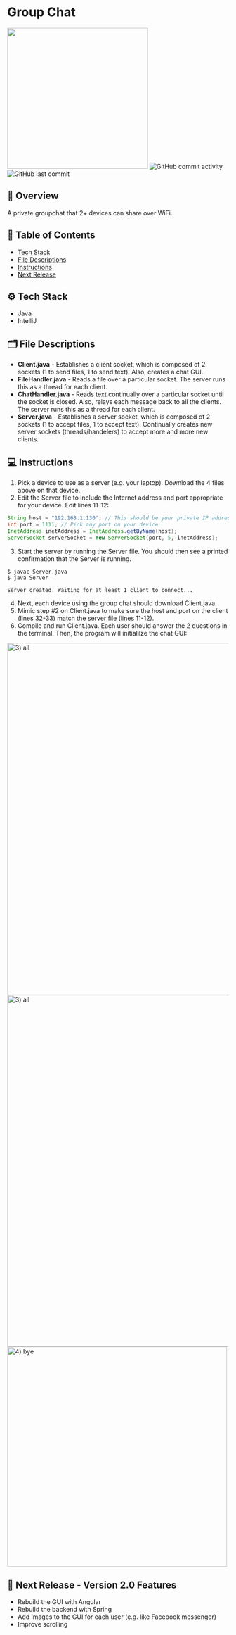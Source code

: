 # Group Chat
<img width = "320" src = "https://techcrunch.com/wp-content/uploads/2018/10/Facebook-Groups-Chat.png">
<img alt="GitHub commit activity" src="https://img.shields.io/github/commit-activity/m/aaroncorona/Group-Chat">
<img alt="GitHub last commit" src="https://img.shields.io/github/last-commit/aaroncorona/Group-Chat">

## 💬 Overview
A private groupchat that 2+ devices can share over WiFi.

## 📖 Table of Contents
* [Tech Stack](#%EF%B8%8F-tech-stack)
* [File Descriptions](#%EF%B8%8F-file-descriptions)
* [Instructions](#-instructions)
* [Next Release](#-next-release---version-20-features)


## ⚙️ Tech Stack
* Java 
* IntelliJ

## 🗂️ File Descriptions
* **Client.java** - Establishes a client socket, which is composed of 2 sockets (1 to send files, 1 to send text). Also, creates a chat GUI.
* **FileHandler.java** - Reads a file over a particular socket. The server runs this as a thread for each client.
* **ChatHandler.java** - Reads text continually over a particular socket until the socket is closed. Also, relays each message back to all the clients. The server runs this as a thread for each client.
* **Server.java** - Establishes a server socket, which is composed of 2 sockets (1 to accept files, 1 to accept text). Continually creates new server sockets (threads/handelers) to accept more and more new clients.


## 💻 Instructions
1. Pick a device to use as a server (e.g. your laptop). Download the 4 files above on that device. 
2. Edit the Server file to include the Internet address and port appropriate for your device. Edit lines 11-12:
```java
String host = "192.168.1.130"; // This should be your private IP address
int port = 1111; // Pick any port on your device
InetAddress inetAddress = InetAddress.getByName(host); 
ServerSocket serverSocket = new ServerSocket(port, 5, inetAddress); 
```

3. Start the server by running the Server file. You should then see a printed confirmation that the Server is running.
```shell
$ javac Server.java
$ java Server
```
```
Server created. Waiting for at least 1 client to connect...
```
4. Next, each device using the group chat should download Client.java. 
5. Mimic step #2 on Client.java to make sure the host and port on the client (lines 32-33) match the server file (lines 11-12). 
6. Compile and run Client.java. Each user should answer the 2 questions in the terminal. Then, the program will initialilze the chat GUI: 


<img width="800" alt="3) all" src="https://user-images.githubusercontent.com/31792170/173262250-d7edef4d-53f8-49a6-8999-1609aeeae4f0.png">
<img width="800" alt="3) all" src="https://user-images.githubusercontent.com/31792170/173262302-9f1300e4-a7a9-446b-ba7b-d5c4d4a18b46.png">
<img width="500" alt="4) bye" src="https://user-images.githubusercontent.com/31792170/173262317-284fff18-279c-4f84-9604-cf1f49174212.png">


## 🚧 Next Release - Version 2.0 Features
* Rebuild the GUI with Angular
* Rebuild the backend with Spring
* Add images to the GUI for each user (e.g. like Facebook messenger)
* Improve scrolling





